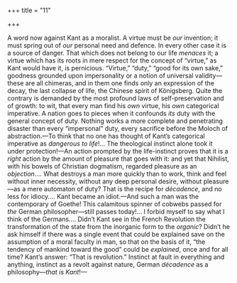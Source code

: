 +++
title = "11"

+++

A word now against Kant as a moralist. A virtue must be *our* invention; it must spring out of *our* personal need and defence. In every other case it is a source of danger. That which does not belong to our life *menaces* it; a virtue which has its roots in mere respect for the concept of “virtue,” as Kant would have it, is pernicious. “Virtue,” “duty,” “good for its own sake,” goodness grounded upon impersonality or a notion of universal validity—these are all chimeras, and in them one finds only an expression of the decay, the last collapse of life, the Chinese spirit of Königsberg. Quite the contrary is demanded by the most profound laws of self-preservation and of growth: to wit, that every man find his *own* virtue, his *own* categorical imperative. A nation goes to pieces when it confounds *its* duty with the general concept of duty. Nothing works a more complete and penetrating disaster than every “impersonal” duty, every sacrifice before the Moloch of abstraction.—To think that no one has thought of Kant’s categorical imperative as *dangerous to life*\!... The theological instinct alone took it under protection\!—An action prompted by the life-instinct proves that it is a *right* action by the amount of pleasure that goes with it: and yet that Nihilist, with his bowels of Christian dogmatism, regarded pleasure as an *objection*.... What destroys a man more quickly than to work, think and feel without inner necessity, without any deep personal desire, without pleasure—as a mere automaton of duty? That is the recipe for *décadence*, and no less for idiocy.... Kant became an idiot.—And such a man was the contemporary of Goethe\! This calamitous spinner of cobwebs passed for *the* German philosopher—still passes today\!... I forbid myself to say what I think of the Germans.... Didn’t Kant see in the French Revolution the transformation of the state from the inorganic form to the *organic*? Didn’t he ask himself if there was a single event that could be explained save on the assumption of a moral faculty in man, so that on the basis of it, “the tendency of mankind toward the good” could be *explained*, once and for all time? Kant’s answer: “That is revolution.” Instinct at fault in everything and anything, instinct as a revolt against nature, German *décadence* as a philosophy—*that is Kant*\!—
